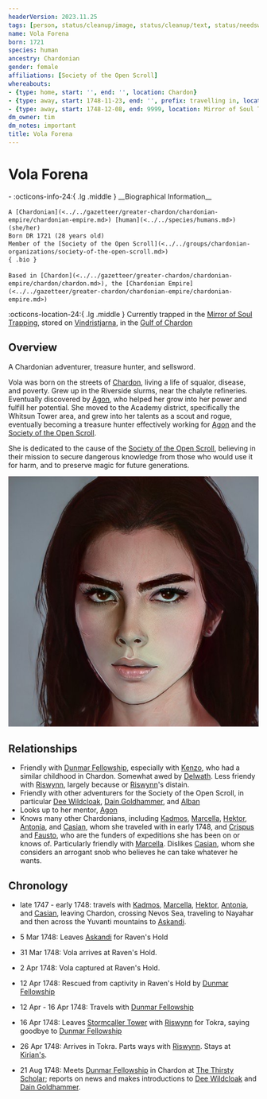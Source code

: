 ```yaml
---
headerVersion: 2023.11.25
tags: [person, status/cleanup/image, status/cleanup/text, status/needswork/gameupdate]
name: Vola Forena
born: 1721
species: human
ancestry: Chardonian
gender: female
affiliations: [Society of the Open Scroll]
whereabouts:
- {type: home, start: '', end: '', location: Chardon}
- {type: away, start: 1748-11-23, end: '', prefix: travelling in, location: Dunmar}
- {type: away, start: 1748-12-08, end: 9999, location: Mirror of Soul Trapping}
dm_owner: tim
dm_notes: important
title: Vola Forena
---
```

# Vola Forena
<div class="grid cards ext-narrow-margin ext-one-column" markdown>
- :octicons-info-24:{ .lg .middle } __Biographical Information__

    A [Chardonian](<../../gazetteer/greater-chardon/chardonian-empire/chardonian-empire.md>) [human](<../../species/humans.md>) (she/her)  
    Born DR 1721 (28 years old)  
    Member of the [Society of the Open Scroll](<../../groups/chardonian-organizations/society-of-the-open-scroll.md>)  
    { .bio }

    Based in [Chardon](<../../gazetteer/greater-chardon/chardonian-empire/chardon/chardon.md>), the [Chardonian Empire](<../../gazetteer/greater-chardon/chardonian-empire/chardonian-empire.md>)
</div>

:octicons-location-24:{ .lg .middle } Currently trapped in the [Mirror of Soul Trapping](<../../campaigns/dunmari-frontier-campaign/treasure/mirror-of-soul-trapping.md>), stored on [Vindristjarna](<../../things/ships/vindristjarna.md>), in the [Gulf of Chardon](<../../gazetteer/greater-chardon/gulf-of-chardon.md>)




## Overview

A Chardonian adventurer, treasure hunter, and sellsword.

Vola was born on the streets of [Chardon](<../../gazetteer/greater-chardon/chardonian-empire/chardon/chardon.md>), living a life of squalor, disease, and poverty. Grew up in the Riverside slurms, near the chalyte refineries.  Eventually discovered by [Agon](<./agon.md>), who helped her grow into her power and fulfill her potential.  She moved to the Academy district, specifically the Whitsun Tower area, and grew into her talents as a scout and rogue, eventually becoming a treasure hunter effectively working for [Agon](<./agon.md>) and the [Society of the Open Scroll](<../../groups/chardonian-organizations/society-of-the-open-scroll.md>). 

She is dedicated to the cause of the [Society of the Open Scroll](<../../groups/chardonian-organizations/society-of-the-open-scroll.md>), believing in their mission to secure dangerous knowledge from those who would use it for harm, and to preserve magic for future generations.



![Vola](../../assets/vola.png)

## Relationships

- Friendly with [Dunmar Fellowship](<../pcs/dunmar-fellowship/dunmar-fellowship.md>), especially with [Kenzo](<../pcs/dunmar-fellowship/kenzo.md>), who had a similar childhood in Chardon. Somewhat awed by [Delwath](<../pcs/dunmar-fellowship/delwath.md>). Less friendy with [Riswynn](<../pcs/dunmar-fellowship/riswynn.md>), largely because or [Riswynn](<../pcs/dunmar-fellowship/riswynn.md>)'s distain. 
- Friendly with other adventurers for the Society of the Open Scroll, in particular [Dee Wildcloak](<../halflings/dee-wildcloak.md>), [Dain Goldhammer](<../dwarves/dain-goldhammer.md>), and [Alban](<./alban.md>)
- Looks up to her mentor, [Agon](<./agon.md>)
- Knows many other Chardonians, including [Kadmos](<./kadmos.md>), [Marcella](<./marcella.md>), [Hektor](<./hektor.md>), [Antonia](<./antonia.md>), and [Casian](<./casian.md>), whom she traveled with in early 1748, and [Crispus](<./crispus.md>) and [Fausto](<./fausto.md>), who are the funders of expeditions she has been on or knows of. Particularly friendly with [Marcella](<./marcella.md>). Dislikes [Casian](<./casian.md>), whom she considers an arrogant snob who believes he can take whatever he wants. 

## Chronology

- late 1747 - early 1748: travels with [Kadmos](<./kadmos.md>), [Marcella](<./marcella.md>), [Hektor](<./hektor.md>), [Antonia](<./antonia.md>), and [Casian](<./casian.md>), leaving Chardon, crossing Nevos Sea, traveling to Nayahar and then across the Yuvanti mountains to [Askandi](<../../gazetteer/greater-dunmar/realms/dunmar/central-dunmar/askandi.md>).  

- 5 Mar 1748: Leaves [Askandi](<../../gazetteer/greater-dunmar/realms/dunmar/central-dunmar/askandi.md>) for Raven's Hold
- 31 Mar 1748: Vola arrives at Raven's Hold. 
- 2 Apr 1748: Vola captured at Raven's Hold. 
- 12 Apr 1748: Rescued from captivity in Raven's Hold by [Dunmar Fellowship](<../pcs/dunmar-fellowship/dunmar-fellowship.md>)
- 12 Apr - 16 Apr 1748: Travels with [Dunmar Fellowship](<../pcs/dunmar-fellowship/dunmar-fellowship.md>)
- 16 Apr 1748: Leaves [Stormcaller Tower](<../../gazetteer/greater-dunmar/dunmari-basin/stormcaller-tower.md>) with [Riswynn](<../pcs/dunmar-fellowship/riswynn.md>) for Tokra, saying goodbye to [Dunmar Fellowship](<../pcs/dunmar-fellowship/dunmar-fellowship.md>)
- 26 Apr 1748: Arrives in Tokra. Parts ways with [Riswynn](<../pcs/dunmar-fellowship/riswynn.md>). Stays at [Kirian's](<../../gazetteer/greater-dunmar/realms/dunmar/central-dunmar/tokra/kirian-s.md>). 

- 21 Aug 1748: Meets [Dunmar Fellowship](<../pcs/dunmar-fellowship/dunmar-fellowship.md>) in Chardon at [The Thirsty Scholar](<../../gazetteer/greater-chardon/chardonian-empire/chardon/the-thirsty-scholar.md>); reports on news and makes introductions to [Dee Wildcloak](<../halflings/dee-wildcloak.md>) and [Dain Goldhammer](<../dwarves/dain-goldhammer.md>).  

